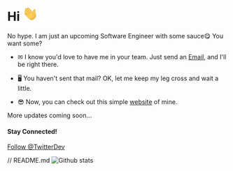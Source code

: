 # Hi  <img src="https://github.com/teefortech/teefortech.github.io/blob/main/wave.gif" width="35" /> 
No hype. I am just an upcoming Software Engineer with some sauce😋 You want some?
- ✉ I know you'd love to have me in your team. Just send an [Email](mailto:nwuzoranthonym@gmail.com), and I'll be right there.
* 🖥 You haven't sent that mail? OK, let me keep my leg cross and wait a little.
+ 😎 Now, you can check out this simple [website](https://teefortech.github.io/) of mine.
  
More updates coming soon...

#### Stay Connected!
<a href="https://twitter.com/TwitterDev?ref_src=twsrc%5Etfw" class="twitter-follow-button" data-show-count="false">Follow @TwitterDev</a><script async src="https://platform.twitter.com/widgets.js" charset="utf-8"></script>

// README.md
![Github stats](https://github-readme-stats.vercel.app/api?username=teefortech&theme=highcontrast&show_icons=true&count_private=true)
<!--
**teefortech/teefortech** is a ✨ _special_ ✨ repository because its `README.md` (this file) appears on your GitHub profile.

Here are some ideas to get you started:

- 🔭 I’m currently working on ...
- 🌱 I’m currently learning ...
- 👯 I’m looking to collaborate on ...
- 🤔 I’m looking for help with ...
- 💬 Ask me about ...
- 📫 How to reach me: ...
- 😄 Pronouns: ...
- ⚡ Fun fact: ...
-->
